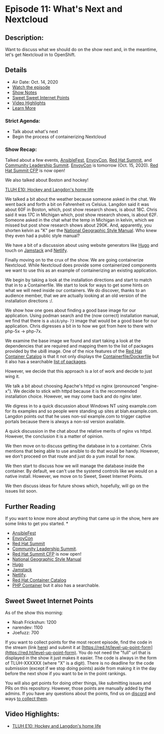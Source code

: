 # Episode 11:  What's Next and Nextcloud

## Description:
Want to discuss what we should do on the show next and, in the meantime, let's get Nextcloud in to OpenShift.

## Details
* Air Date: Oct. 14, 2020
* [Watch the episode](https://youtu.be/Lmcf2CaHUS4)
* [Show Notes](#show-notes)
* [Sweet Sweet Internet Points](#sweet-sweet-internet-points)
* [Video Highlights](#video-highlights)
* [Learn More](https://red.ht/leveluphour)

### Strict Agenda:
* Talk about what's next
* Begin the process of containerizing Nextcloud

### Show Recap:

Talked about a few events, [AnsibleFest](https://www.ansible.com/ansiblefest), [EnvoyCon](https://events.linuxfoundation.org/envoycon/), [Red Hat Summit](https://www.redhat.com/en/summit), and [Community Leadership Summit](https://2020.allthingsopen.org/events/community-leadership-summit-2020/).
[EnvoyCon](https://events.linuxfoundation.org/envoycon/) is tomorrow (Oct. 15, 2020).
[Red Hat Summit CFP](https://reg.rainfocus.com/flow/redhat/sum21/rhcfp/login) is now open!

We also talked about Boston and hockey!

[TLUH E10: Hockey and Langdon's home life](https://clips.twitch.tv/FrailSpikyLionRitzMitz)

We talked a bit about the weather because someone asked in the chat.
We went back and forth a bit on Fahrenheit vs Celsius.
Langdon said it was about 60F in Boston, which, post show research shows, is about 18C.
Chris said it was 17C in Michigan which, post show research shows, is about 62F.
Someone asked in the chat what the temp in Michigan in kelvin, which we missed but post show research shows about 290K.
And, apparently, you shorten kelvin as "K" per the [National Geographic Style Manual](https://sites.google.com/a/ngs.org/ngs-style-manual/home/T/temperatures).
Who knew they even had a public style manual?

We have a bit of a discussion about using website generators like [Hugo](https://gohugo.io/) and touch on [Jamstack](https://jamstack.org/what-is-jamstack/) and [Netlify](https://www.netlify.com/).

Finally moving on to the crux of the show.
We are going containerize Nextcloud.
While Nextcloud does provide some containerized components we want to use this as an example of containerizing an existing application.

We begin by taking a look at the installation directions and start to match that in to a Containerfile.
We start to look for ways to get some hints on what we will need inside our containers.
We do discover, thanks to an audience member, that we are actually looking at an old version of the installation directions :/.

We show how one goes about finding a good base image for our application.
Using podman search and the (now correct) installation manual, we find that there is a `ubi8/php-73` image that would be a good base for our application.
Chris digresses a bit in to how we got from here to there with php-5x -> php-7x.

We examine the base image we found and start taking a look at the dependencies that are required and mapping them to the list of packages provided by the ubi8 image.
One of the nice features of the [Red Hat Container Catalog](https://catalog.redhat.com/) is that it not only displays the [Containerfile/Dockerfile](https://catalog.redhat.com/software/containers/detail/5d400891bed8bd38099104e0?container-tabs=dockerfile) but it also has a searchable [list of packages](https://catalog.redhat.com/software/containers/detail/5d400891bed8bd38099104e0?container-tabs=packages).

However, we decide that this approach is a lot of work and decide to just wing it.

We talk a bit about choosing Apache's httpd vs nginx (pronounced "engine-x").
We decide to stick with httpd because it is the recommended installation choice. 
However, we may come back and do nginx later.

We digress in to a quick discussion about Windows NT using example.com for its examples and so people were standing up sites at blah.example.com.
Langdon points out that he uses non-ssl example.com to trigger captive portals because there is always a non-ssl version available.

A quick discussion in the chat about the relative merits of nginx vs httpd.
However, the conclusion it is a matter of opinion.

We then move on to discuss getting the database in to a container.
Chris mentions that being able to use ansible to do that would be handy.
However, we don't proceed on that route and just do a yum install for now.

We then start to discuss how we will manage the database inside the container.
By default, we can't use the systemd controls like we would on a native install.
However, we move on to Sweet, Sweet Internet Points.

We then discuss ideas for future shows which, hopefully, will go on the issues list soon.

## Further Reading

If you want to know more about anything that came up in the show, here are some links to get you started.
*
* [AnsibleFest](https://www.ansible.com/ansiblefest)
* [EnvoyCon](https://events.linuxfoundation.org/envoycon/)
* [Red Hat Summit](https://www.redhat.com/en/summit)
* [Community Leadership Summit](https://2020.allthingsopen.org/events/community-leadership-summit-2020/).
* [Red Hat Summit CFP](https://reg.rainfocus.com/flow/redhat/sum21/rhcfp/login) is now open!
* [National Geographic Style Manual](https://sites.google.com/a/ngs.org/ngs-style-manual/home/T/temperatures)
* [Hugo](https://gohugo.io/)
* [Jamstack](https://jamstack.org/what-is-jamstack/)
* [Netlify](https://www.netlify.com/).
* [Red Hat Container Catalog](https://catalog.redhat.com/)
* [PHP Container](https://catalog.redhat.com/software/containers/detail/5d400891bed8bd38099104e0) but it also has a searchable.

## Sweet Sweet Internet Points
As of the show this morning:
* Noah Frickshun: 1200
* narendev: 1100
* Joefuzz: 700

If you want to collect points for the most recent episode, find the code in the stream (link [here](#details)) and submit it at [https://red.ht/level-up-point-form](https://red.ht/level-up-point-form).
You do not need the "full" url that is displayed in the show it just makes it easier.
The code is always in the form of TLUH-XXXXXX (where "X" is a digit).
There is no deadline for the code submission (except if we stop doing points) aside from making it in the day before the next show if you want to be in the point rankings.

You will also get points for doing other things, like submitting issues and PRs on this repository.
However, those points are manually added by the admins.
If you have any questions about the points, find us on [discord](https://discord.gg/5VMVGJt) and ways [to collect them](../activities.md).

## Video Highlights:
* [TLUH E10: Hockey and Langdon's home life](https://clips.twitch.tv/FrailSpikyLionRitzMitz)

